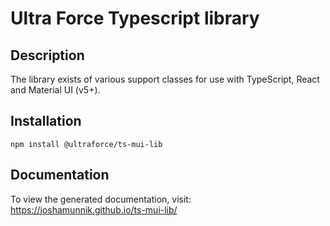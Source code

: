 # Ultra Force Typescript library

## Description

The library exists of various support classes for use with TypeScript, React and Material UI (v5+).

## Installation

`npm install @ultraforce/ts-mui-lib`

## Documentation

To view the generated documentation, visit: https://joshamunnik.github.io/ts-mui-lib/
